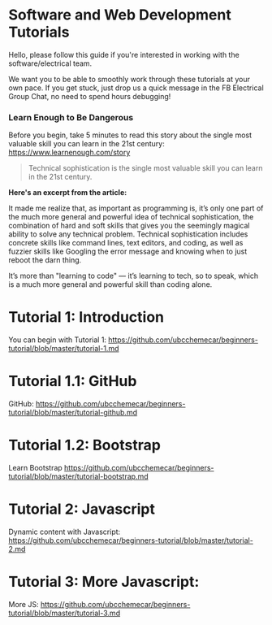 # Software and Web Development Tutorials
Hello, please follow this guide if you're interested in working with the software/electrical team. 

We want you to be able to smoothly work through these tutorials at your own pace. If you get stuck, just drop us a quick message in the FB Electrical Group Chat, no need to spend hours debugging!

### Learn Enough to Be Dangerous
Before you begin, take 5 minutes to read this story about the single most valuable skill you can learn in the 21st century: https://www.learnenough.com/story

> Technical sophistication is the single most valuable skill you can learn in the 21st century.

**Here's an excerpt from the article:**

It made me realize that, as important as programming is, it’s only one part of the much more general and powerful idea of technical sophistication, the combination of hard and soft skills that gives you the seemingly magical ability to solve any technical problem. Technical sophistication includes concrete skills like command lines, text editors, and coding, as well as fuzzier skills like Googling the error message and knowing when to just reboot the darn thing. 

It’s more than "learning to code" — it’s learning to tech, so to speak, which is a much more general and powerful skill than coding alone.

# Tutorial 1: Introduction
You can begin with Tutorial 1: https://github.com/ubcchemecar/beginners-tutorial/blob/master/tutorial-1.md

# Tutorial 1.1: GitHub
GitHub: https://github.com/ubcchemecar/beginners-tutorial/blob/master/tutorial-github.md

# Tutorial 1.2: Bootstrap
Learn Bootstrap https://github.com/ubcchemecar/beginners-tutorial/blob/master/tutorial-bootstrap.md

# Tutorial 2: Javascript
Dynamic content with Javascript: https://github.com/ubcchemecar/beginners-tutorial/blob/master/tutorial-2.md

# Tutorial 3: More Javascript:
More JS: https://github.com/ubcchemecar/beginners-tutorial/blob/master/tutorial-3.md
